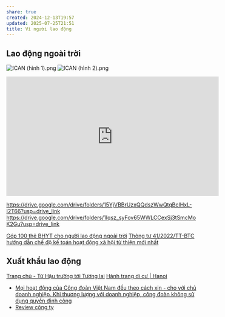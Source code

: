 ```yaml
---
share: true
created: 2024-12-13T19:57
updated: 2025-07-25T21:51
title: Vì người lao động
---
```

## Lao động ngoài trời
![ICAN (hình 1).png](../../../assets/attachments/ICAN%20(h%C3%ACnh%201).png)
![ICAN (hình 2).png](../../../assets/attachments/ICAN%20(h%C3%ACnh%202).png)

<iframe width="560" height="315" src="https://www.youtube.com/embed/watch?v=wU9btG-zcAo" title="YouTube video player" frameborder="0" allow="accelerometer; autoplay; clipboard-write; encrypted-media; gyroscope; picture-in-picture; web-share" referrerpolicy="strict-origin-when-cross-origin" allowfullscreen></iframe>

https://drive.google.com/drive/folders/15YjVBBrUzxQQdszWwQtqBcIHxL-I2T66?usp=drive_link
https://drive.google.com/drive/folders/1Iqsz_syFov65WWLCCexSj3tSmcMoK2Gu?usp=drive_link

[‪Góp 100 thẻ BHYT cho người lao động ngoài trời](https://www.facebook.com/hashtag/gop100thebhyt)
[Thông tư 41/2022/TT-BTC hướng dẫn chế độ kế toán hoạt động xã hội từ thiện mới nhất](https://thuvienphapluat.vn/van-ban/Ke-toan-Kiem-toan/Thong-tu-41-2022-TT-BTC-huong-dan-che-do-ke-toan-hoat-dong-xa-hoi-tu-thien-499976.aspx)

## Xuất khẩu lao động
[Trang chủ - Từ Hậu trường tới Tương lai](https://hautruongtuonglai.vn/)
[Hành trang di cư | Hanoi](https://www.facebook.com/hanhtrangdicu)

- [Mọi hoạt động của Công đoàn Việt Nam đều theo cách xin - cho với chủ doanh nghiệp. Khi thương lượng với doanh nghiệp, công đoàn không sử dụng quyền đình công](./M%E1%BB%8Di%20ho%E1%BA%A1t%20%C4%91%E1%BB%99ng%20c%E1%BB%A7a%20C%C3%B4ng%20%C4%91o%C3%A0n%20Vi%E1%BB%87t%20Nam%20%C4%91%E1%BB%81u%20theo%20c%C3%A1ch%20xin%20-%20cho%20v%E1%BB%9Bi%20ch%E1%BB%A7%20doanh%20nghi%E1%BB%87p.%20Khi%20th%C6%B0%C6%A1ng%20l%C6%B0%E1%BB%A3ng%20v%E1%BB%9Bi%20doanh%20nghi%E1%BB%87p,%20c%C3%B4ng%20%C4%91o%C3%A0n%20kh%C3%B4ng%20s%E1%BB%AD%20d%E1%BB%A5ng%20quy%E1%BB%81n%20%C4%91%C3%ACnh%20c%C3%B4ng.md)
- [Review công ty](./Review%20c%C3%B4ng%20ty.md)

